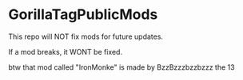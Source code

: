 # GorillaTagPublicMods

This repo will NOT fix mods for future updates.

If a mod breaks, it WONT be fixed.

btw that mod called "IronMonke" is made by BzzBzzzbzzbzzz the 13
